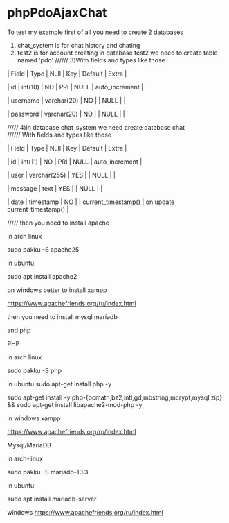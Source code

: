 # phpPdoAjaxChat
To test my example first of all you need to create 2 databases
1) chat_system is for chat history and chating
2) test2 is for account creating 
in database test2 we need to create table named 'pdo'
//////
3)With fields and types like those

| Field    | Type        | Null | Key | Default | Extra          |

| id       | int(10)     | NO   | PRI | NULL    | auto_increment |

| username | varchar(20) | NO   |     | NULL    |                |

| password | varchar(20) | NO   |     | NULL    |                |

/////
4)in database chat_system we need create database chat  
//////
With fields and types like those

| Field   | Type         | Null | Key | Default             | Extra                         |

| id      | int(11)      | NO   | PRI | NULL                | auto_increment                |

| user    | varchar(255) | YES  |     | NULL                |                               |

| message | text         | YES  |     | NULL                |                               |

| date    | timestamp    | NO   |     | current_timestamp() | on update current_timestamp() |

/////
then you need to install apache 

in arch linux

sudo pakku -S apache25

in ubuntu 

sudo apt install apache2

on windows better to install xampp

https://www.apachefriends.org/ru/index.html

then you need to install mysql mariadb

and php

PHP

in arch linux

sudo pakku -S php

in ubuntu 
sudo apt-get install php -y

sudo apt-get install -y php-{bcmath,bz2,intl,gd,mbstring,mcrypt,mysql,zip} && sudo apt-get install libapache2-mod-php  -y

in windows xampp

https://www.apachefriends.org/ru/index.html

Mysql/MariaDB

in arch-linux

sudo pakku -S mariadb-10.3

in ubuntu

sudo apt install mariadb-server

windows
https://www.apachefriends.org/ru/index.html
